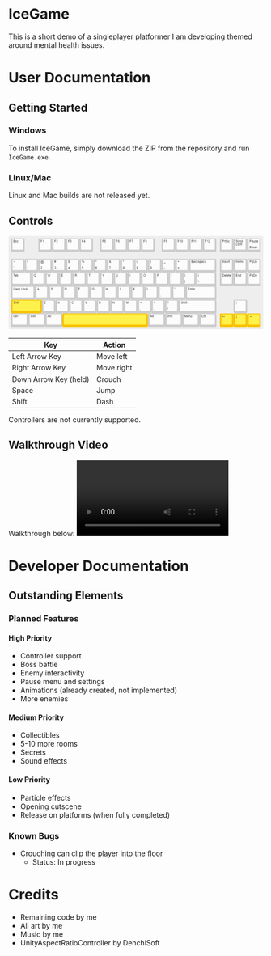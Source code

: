 # IceGame
This is a short demo of a singleplayer platformer I am developing themed around mental health issues.
# User Documentation
## Getting Started
### Windows
To install IceGame, simply download the ZIP from the repository and run ``IceGame.exe``.
### Linux/Mac
Linux and Mac builds are not released yet.
## Controls
![Control layout on a keyboard.](/keyboard-layout.png)

| Key | Action |
| --- | --- |
| Left Arrow Key | Move left |
| Right Arrow Key | Move right |
| Down Arrow Key (held) | Crouch |
| Space | Jump |
| Shift | Dash |

Controllers are not currently supported.
## Walkthrough Video
Walkthrough below:
<video src="IceGame_Walkthrough.mp4" >

# Developer Documentation

## Outstanding Elements

### Planned Features
#### High Priority
- Controller support
- Boss battle
- Enemy interactivity
- Pause menu and settings
- Animations (already created, not implemented)
- More enemies
#### Medium Priority
- Collectibles
- 5-10 more rooms
- Secrets
- Sound effects
#### Low Priority
- Particle effects
- Opening cutscene
- Release on platforms (when fully completed)
### Known Bugs
- Crouching can clip the player into the floor 
    - Status: In progress
 
# Credits

- Remaining code by me
- All art by me
- Music by me
- UnityAspectRatioController by DenchiSoft